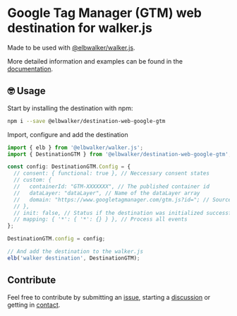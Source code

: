 # Google Tag Manager (GTM) web destination for walker.js

Made to be used with [@elbwalker/walker.js](https://github.com/elbwalker/walker.js).

More detailed information and examples can be found in the [documentation](https://docs.elbwalker.com/).

## 🤓 Usage

Start by installing the destination with npm:

```sh
npm i --save @elbwalker/destination-web-google-gtm
```

Import, configure and add the destination

```ts
import { elb } from '@elbwalker/walker.js';
import { DestinationGTM } from '@elbwalker/destination-web-google-gtm';

const config: DestinationGTM.Config = {
  // consent: { functional: true }, // Neccessary consent states
  // custom: {
  //   containerId: "GTM-XXXXXXX", // The published container id
  //   dataLayer: "dataLayer", // Name of the dataLayer array
  //   domain: "https://www.googletagmanager.com/gtm.js?id="; // Source domain of the GTM
  // },
  // init: false, // Status if the destination was initialized successfully or should be skipped
  // mapping: { '*': { '*': {} } }, // Process all events
};

DestinationGTM.config = config;

// And add the destination to the walker.js
elb('walker destination', DestinationGTM);
```

## Contribute

Feel free to contribute by submitting an [issue](https://github.com/elbwalker/walker.js/issues), starting a [discussion](https://github.com/elbwalker/walker.js/discussions) or getting in [contact](https://calendly.com/elb-alexander/30min).
